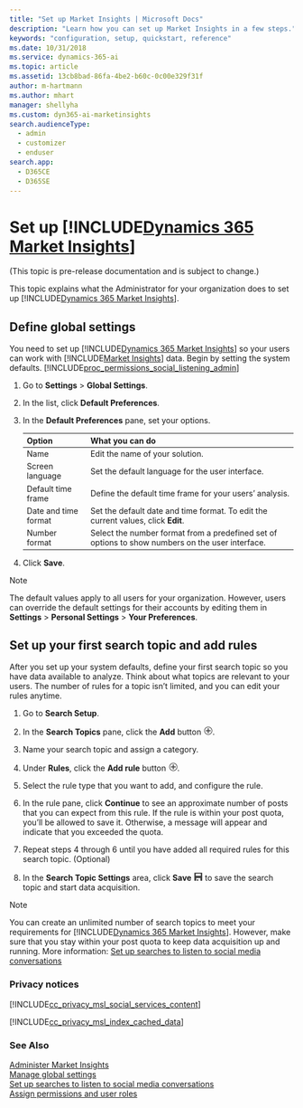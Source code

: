 ```yaml
---
title: "Set up Market Insights | Microsoft Docs"
description: "Learn how you can set up Market Insights in a few steps."
keywords: "configuration, setup, quickstart, reference"
ms.date: 10/31/2018
ms.service: dynamics-365-ai
ms.topic: article
ms.assetid: 13cb8bad-86fa-4be2-b60c-0c00e329f31f
author: m-hartmann
ms.author: mhart
manager: shellyha
ms.custom: dyn365-ai-marketinsights
search.audienceType: 
  - admin
  - customizer
  - enduser
search.app: 
  - D365CE
  - D365SE
---
```


# Set up [!INCLUDE[Dynamics 365 Market Insights](../includes/pn-market-insights-long.md)]

(This topic is pre-release documentation and is subject to change.)

This topic explains what the Administrator for your organization does to set up [!INCLUDE[Dynamics 365 Market Insights](../includes/pn-market-insights-long.md)].  
  
<a name="set_sol_default"></a>   
## Define global settings  
 You need to set up [!INCLUDE[Dynamics 365 Market Insights](../includes/pn-market-insights-long.md)] so your users can work with [!INCLUDE[Market Insights](../includes/pn-market-insights-short.md)] data. Begin by setting the system defaults. [!INCLUDE[proc_permissions_social_listening_admin](../includes/proc-permissions-admin.md)]  
  
1.  Go to **Settings** > **Global Settings**.  
  
2.  In the list, click **Default Preferences**.  
  
3.  In the **Default Preferences** pane, set your options.  
  
    |Option|What you can do|  
    |------------|---------------------|  
    |Name|Edit the name of your solution.|  
    |Screen language|Set the default language for the user interface.|  
    |Default time frame|Define the default time frame for your users’ analysis.|  
    |Date and time format|Set the default date and time format. To edit the current values, click **Edit**.|  
    |Number format|Select the number format from a predefined set of options to show numbers on the user interface.|  
  
4.  Click **Save**.  
  
> [!NOTE]
>  The default values apply to all users for your organization. However, users can override the default settings for their accounts by editing them in **Settings** > **Personal Settings** > **Your Preferences**.  
  
<a name="set_up_first"></a>   
## Set up your first search topic and add rules  
 After you set up your system defaults, define your first search topic so you have data available to analyze. Think about what topics are relevant to your users. The number of rules for a topic isn’t limited, and you can edit your rules anytime.  
  
1.  Go to **Search Setup**.  
  
2.  In the **Search Topics** pane, click the **Add** button ![add button](media/add-icon.png "Add button").  
  
3.  Name your search topic and assign a category.  
  
4.  Under **Rules**, click the **Add rule** button ![add button](media/add-icon.png "Add button").  
  
5.  Select the rule type that you want to add, and configure the rule.  
  
6.  In the rule pane, click **Continue** to see an approximate number of posts that you can expect from this rule. If the rule is within your post quota, you’ll be allowed to save it. Otherwise, a message will appear and indicate that you exceeded the quota.  
  
7.  Repeat steps 4 through 6 until you have added all required rules for this search topic. (Optional)  
  
8.  In the **Search Topic Settings** area, click **Save** ![save button](media/save-icon.png "Save button") to save the search topic and start data acquisition.  
  
> [!NOTE]
>  You can create an unlimited number of search topics to meet your requirements for [!INCLUDE[Dynamics 365 Market Insights](../includes/pn-market-insights-long.md)]. However, make sure that you stay within your post quota to keep data acquisition up and running.  More information: [Set up searches to listen to social media conversations](set-up-searches.md)  
  
### Privacy notices  
 [!INCLUDE[cc_privacy_msl_social_services_content](../includes/cc-privacy-market-insights-social-services-content.md)]  
  
 [!INCLUDE[cc_privacy_msl_index_cached_data](../includes/cc-privacy-market-insights-index-cached-data.md)]  
  
### See Also  
 [Administer Market Insights](settings-administration.md)   
 [Manage global settings](manage-global-settings.md)   
 [Set up searches to listen to social media conversations](set-up-searches.md)   
 [Assign permissions and user roles](assign-user-roles.md)
 
